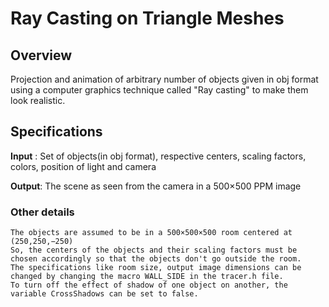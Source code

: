 # Ray Casting on Triangle Meshes

## Overview

  Projection and animation of arbitrary number of objects given in obj format using a computer graphics technique called "Ray casting" to make them look realistic.

 ## Specifications
  
  <b>Input</b> : Set of objects(in obj format), respective centers, scaling factors, colors, position of light and camera

  <b>Output</b>: The scene as seen from the camera in a 500×500 PPM image

 ### Other details

    The objects are assumed to be in a 500×500×500 room centered at (250,250,−250)
    So, the centers of the objects and their scaling factors must be chosen accordingly so that the objects don't go outside the room.
    The specifications like room size, output image dimensions can be changed by changing the macro WALL_SIDE in the tracer.h file.
    To turn off the effect of shadow of one object on another, the variable CrossShadows can be set to false.
